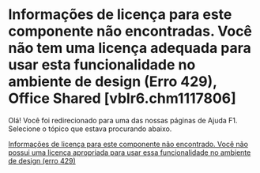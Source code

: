 
# Informações de licença para este componente não encontradas. Você não tem uma licença adequada para usar esta funcionalidade no ambiente de design (Erro 429), Office Shared [vblr6.chm1117806]

Olá! Você foi redirecionado para uma das nossas páginas de Ajuda F1. Selecione o tópico que estava procurando abaixo.

[Informações de licença para este componente não encontrado. Você não possui uma licença apropriada para usar essa funcionalidade no ambiente de design (erro 429)](http://msdn.microsoft.com/library/93d514a8-8d6a-6c96-7a84-b8e92b65b58b%28Office.15%29.aspx)
